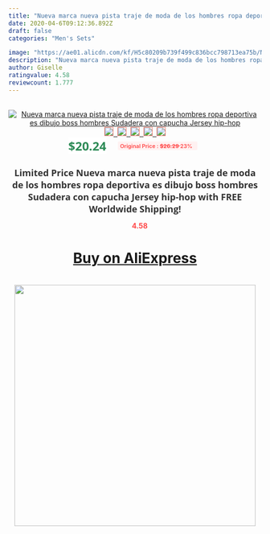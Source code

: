 ```yaml
---
title: "Nueva marca nueva pista traje de moda de los hombres ropa deportiva es dibujo boss hombres Sudadera con capucha Jersey hip-hop"
date: 2020-04-6T09:12:36.892Z
draft: false
categories: "Men's Sets"

image: "https://ae01.alicdn.com/kf/H5c80209b739f499c836bcc798713ea75b/Nueva-marca-nueva-pista-traje-de-moda-de-los-hombres-ropa-deportiva-es-dibujo-boss-hombres.jpg"
description: "Nueva marca nueva pista traje de moda de los hombres ropa deportiva es dibujo boss hombres Sudadera con capucha Jersey hip-hop"
author: Giselle
ratingvalue: 4.58
reviewcount: 1.777
---
```

<br>
<div style="text-align: center;">
<a href="https://s.click.aliexpress.com/e/_9v0z9L" target="_blank" rel="nofollow noopener noreferrer"><img alt="Nueva marca nueva pista traje de moda de los hombres ropa deportiva es dibujo boss hombres Sudadera con capucha Jersey hip-hop" class="magnifier-image" src="https://ae01.alicdn.com/kf/H5c80209b739f499c836bcc798713ea75b/Nueva-marca-nueva-pista-traje-de-moda-de-los-hombres-ropa-deportiva-es-dibujo-boss-hombres.jpg_640x640.jpg">
<br>
<img style="border:1px solid salmon" src="https://ae01.alicdn.com/kf/H5c80209b739f499c836bcc798713ea75b/Nueva-marca-nueva-pista-traje-de-moda-de-los-hombres-ropa-deportiva-es-dibujo-boss-hombres.jpg_120x120.jpg">&nbsp;&nbsp;<img style="border:1px solid salmon" src="https://ae01.alicdn.com/kf/H691819b9a6be410b8627f2d093a833fat/Nueva-marca-nueva-pista-traje-de-moda-de-los-hombres-ropa-deportiva-es-dibujo-boss-hombres.jpg_120x120.jpg">&nbsp;&nbsp;<img style="border:1px solid salmon" src="https://ae01.alicdn.com/kf/H4ac15b49858d4af9baa6b71239fe9dbds/Nueva-marca-nueva-pista-traje-de-moda-de-los-hombres-ropa-deportiva-es-dibujo-boss-hombres.jpg_120x120.jpg">&nbsp;&nbsp;<img style="border:1px solid salmon" src="https://ae01.alicdn.com/kf/H1dfc0c2823af4fb69b272a22048af04br/Nueva-marca-nueva-pista-traje-de-moda-de-los-hombres-ropa-deportiva-es-dibujo-boss-hombres.jpg_120x120.jpg">&nbsp;&nbsp;<img style="border:1px solid salmon" src="https://ae01.alicdn.com/kf/Hcb957f2d47be4137a46694537ca056644/Nueva-marca-nueva-pista-traje-de-moda-de-los-hombres-ropa-deportiva-es-dibujo-boss-hombres.jpg_120x120.jpg"></a></div><br0>
<div style="text-align: center;"><span style="background-color: white; border: 0px; box-sizing: border-box; color: seagreen; display: inline-block; font-family: &quot;open sans&quot; , &quot;arial&quot; , &quot;helvetica&quot; , sans-serif , &quot;heiti&quot;; font-size: 24px; font-stretch: inherit; font-weight: 700; line-height: inherit; margin: 0px 10px 0px 0px; padding: 0px; vertical-align: middle;">$20.24 </span>
<span style="background: rgb(255 , 241 , 241); border-radius: 3px; border: 0px; box-sizing: border-box; color: #ff4747; display: inline-block; font-family: inherit; font-size: 12px; font-stretch: inherit; font-style: inherit; font-variant: inherit; font-weight: 600; line-height: inherit; margin: 0px; padding: 2px 5px; transform: scale(0.9); vertical-align: middle;">Original Price : <b style="text-decoration: line-through;">$26.29 </b> 23%&nbsp;&nbsp;</span></div>
<h1 style="color: #333333; display: inline-block; font-family: &quot;open sans&quot; , &quot;arial&quot; , &quot;helvetica&quot; , sans-serif , &quot;heiti&quot;; font-size: 18px; font-stretch: inherit; font-weight: 700; text-align: center;">Limited Price Nueva marca nueva pista traje de moda de los hombres ropa deportiva es dibujo boss hombres Sudadera con capucha Jersey hip-hop with FREE Worldwide Shipping!</h1>
<div style="color: #ff4747; text-align: center;">
<img src="https://4.bp.blogspot.com/-M0ZcTcb-5uY/XleCXlxnR4I/AAAAAAAAAEc/OrjgMkXV1oMQFaCRZj5HQwOCBcu3w1FegCPcBGAYYCw/s1600/star.png" style="height: 15px;">&nbsp;<b>4.58</b></div>
<div class="button_cont" align="center"><a class="buynow_a" href="https://s.click.aliexpress.com/e/_9v0z9L" target="_blank" rel="nofollow noopener noreferrer"><H1>Buy on AliExpress</H1></a></div><br>
<div class="separator" style="clear: both; text-align: center;">
<img src="https://lh3.googleusercontent.com/-pTy5HemUv9M/XlePHvY0dAI/AAAAAAAAAE4/0nX5iRUoIWY8eMW9Dpxeirr157OZliDIgCLcBGAsYHQ/s1600/badge.gif" width="480">
</div>
